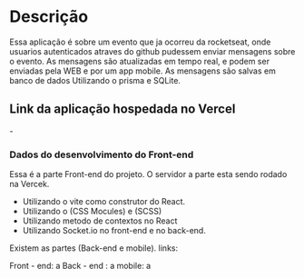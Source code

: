 <h1> Descrição </h1>
Essa aplicação é sobre um evento que ja ocorreu da rocketseat, onde usuarios autenticados atraves do
github pudessem enviar mensagens sobre o evento. As mensagens são atualizadas em tempo real, e podem ser enviadas
pela WEB e por um app mobile. 
As mensagens são salvas em banco de dados Utilizando o prisma e SQLite.

<h2> Link da aplicação hospedada no Vercel </h2>
- 


<h3> Dados do desenvolvimento do Front-end </h3>
Essa é a parte Front-end do projeto.
O servidor a parte esta sendo rodado na Vercek.


- Utilizando o vite como construtor do React.
- Utilizando o (CSS Mocules) e (SCSS)
- Utilizando metodo de contextos no React
- Utilizando Socket.io no front-end e no back-end.

Existem as partes (Back-end e mobile).
links:

Front - end: a
Back - end : a
mobile:      a
